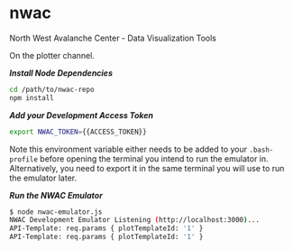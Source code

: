 # nwac
North West Avalanche Center - Data Visualization Tools

On the plotter channel.

***Install Node Dependencies***

```sh
cd /path/to/nwac-repo
npm install
```

***Add your Development Access Token***

```sh
export NWAC_TOKEN={{ACCESS_TOKEN}}
```

Note this environment variable either needs to be added to your `.bash-profile` before opening the terminal you intend to run the emulator in. Alternatively, you need to export it in the same terminal you will use to run the emulator later.

***Run the NWAC Emulator***

```sh
$ node nwac-emulator.js
NWAC Development Emulator Listening (http://localhost:3000)...
API-Template: req.params { plotTemplateId: '1' }
API-Template: req.params { plotTemplateId: '1' }
```
